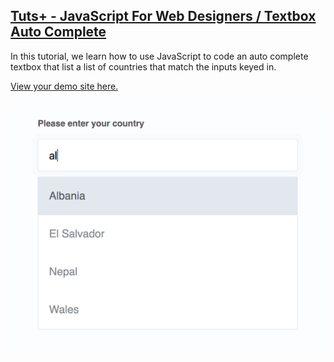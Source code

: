 ## [Tuts+ - JavaScript For Web Designers / Textbox Auto Complete](https://webdesign.tutsplus.com/courses/javascript-for-web-designers)

In this tutorial, we learn how to use JavaScript to code an auto complete textbox that list a list of countries that match the inputs keyed in.

[View your demo site here.](https://webdevtuts.github.io/textbox_autocomplete)

![Preview](screenshot.png)
